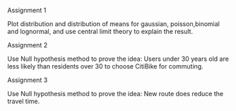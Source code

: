 Assignment 1

Plot distribution and distribution of means for gaussian, poisson,binomial and lognormal, 
and use central limit theory to explain the result.




Assignment 2

Use Null hypothesis method to prove the idea:
Users under 30 years old are less likely than residents over 30 to choose CitiBike for commuting.




Assignment 3

Use Null hypothesis method to prove the idea:
New route does reduce the travel time.

